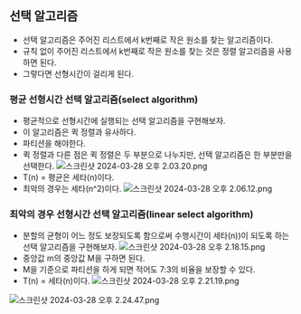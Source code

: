 ## 선택 알고리즘
- 선택 알고리즘은 주어진 리스트에서 k번째로 작은 원소를 찾는 알고리즘이다.
- 규칙 없이 주어진 리스트에서 k번째로 작은 원소를 찾는 것은 정렬 알고리즘을 사용하면 된다.
- 그렇다면 선형시간이 걸리게 된다.

### 평균 선형시간 선택 알고리즘(select algorithm)
- 평균적으로 선형시간에 실행되는 선택 알고리즘을 구현해보자.
- 이 알고리즘은 퀵 정렬과 유사하다.
- 파티션을 해야한다.
- 퀵 정렬과 다른 점은 퀵 정렬은 두 부분으로 나누지만, 선택 알고리즘은 한 부분만을 선택한다.
![스크린샷 2024-03-28 오후 2.03.20.png](..%2F..%2F..%2F..%2F..%2F..%2Fvar%2Ffolders%2Fr5%2Fvfj4fjq91pn31kx4cdrlm6s40000gn%2FT%2FTemporaryItems%2FNSIRD_screencaptureui_nE5K64%2F%EC%8A%A4%ED%81%AC%EB%A6%B0%EC%83%B7%202024-03-28%20%EC%98%A4%ED%9B%84%202.03.20.png)
- T(n) = 평균은 세타(n)이다.
- 최악의 경우는 세타(n^2)이다.
![스크린샷 2024-03-28 오후 2.06.12.png](..%2F..%2F..%2F..%2F..%2F..%2Fvar%2Ffolders%2Fr5%2Fvfj4fjq91pn31kx4cdrlm6s40000gn%2FT%2FTemporaryItems%2FNSIRD_screencaptureui_3ezq3Y%2F%EC%8A%A4%ED%81%AC%EB%A6%B0%EC%83%B7%202024-03-28%20%EC%98%A4%ED%9B%84%202.06.12.png)

### 최악의 경우 선형시간 선택 알고리즘(linear select algorithm)
- 분할의 균형이 어느 정도 보장되도록 함으로써 수행시간이 세타(n))이 되도록 하는 선택 알고리즘을 구현해보자.
![스크린샷 2024-03-28 오후 2.18.15.png](..%2F..%2F..%2F..%2F..%2F..%2Fvar%2Ffolders%2Fr5%2Fvfj4fjq91pn31kx4cdrlm6s40000gn%2FT%2FTemporaryItems%2FNSIRD_screencaptureui_vGVqT2%2F%EC%8A%A4%ED%81%AC%EB%A6%B0%EC%83%B7%202024-03-28%20%EC%98%A4%ED%9B%84%202.18.15.png)
- 중앙값 m의 중앙값 M을 구하면 된다.
- M을 기준으로 파티션을 하게 되면 적어도 7:3의 비율을 보장할 수 있다.
- T(n) = 세타(n)이다.
![스크린샷 2024-03-28 오후 2.21.19.png](..%2F..%2F..%2F..%2F..%2F..%2Fvar%2Ffolders%2Fr5%2Fvfj4fjq91pn31kx4cdrlm6s40000gn%2FT%2FTemporaryItems%2FNSIRD_screencaptureui_DtRSHR%2F%EC%8A%A4%ED%81%AC%EB%A6%B0%EC%83%B7%202024-03-28%20%EC%98%A4%ED%9B%84%202.21.19.png)

![스크린샷 2024-03-28 오후 2.24.47.png](..%2F..%2F..%2F..%2F..%2F..%2Fvar%2Ffolders%2Fr5%2Fvfj4fjq91pn31kx4cdrlm6s40000gn%2FT%2FTemporaryItems%2FNSIRD_screencaptureui_6ZGgTB%2F%EC%8A%A4%ED%81%AC%EB%A6%B0%EC%83%B7%202024-03-28%20%EC%98%A4%ED%9B%84%202.24.47.png)